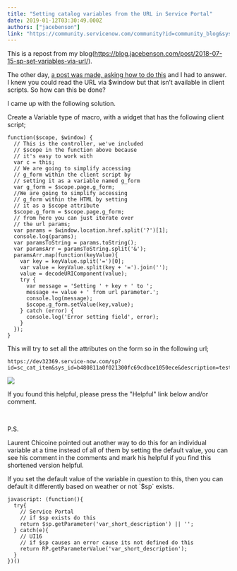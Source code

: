 ```yaml
---
title: "Setting catalog variables from the URL in Service Portal"
date: 2019-01-12T03:30:49.000Z
authors: ["jacebenson"]
link: "https://community.servicenow.com/community?id=community_blog&sys_id=5fdc3377db72e304107d5583ca96198c"
---
```

<p>This is a repost from my blog(<a href="https://blog.jacebenson.com/post/2018-07-15-sp-set-variables-via-url/" rel="nofollow">https://blog.jacebenson.com/post/2018-07-15-sp-set-variables-via-url/</a>).</p>
<p>The other day, <a href="community?id&#61;community_question&amp;sys_id&#61;d1de646cdbc7d74423f4a345ca961916" rel="nofollow">a post was made, asking how to do this</a> and I had to answer. I knew you could read the URL via $window but that isn’t available in client scripts. So how can this be done?</p>
<p>I came up with the following solution.</p>
<p>Create a Variable type of macro, with a widget that has the following client script;</p>
<pre class="language-javascript"><code>function($scope, $window) {
  // This is the controller, we&#39;ve included
  // $scope in the function above because
  // it&#39;s easy to work with
  var c &#61; this;
  // We are going to simplify accessing 
  // g_form within the client script by
  // setting it as a variable named g_form
  var g_form &#61; $scope.page.g_form;
  //We are going to simplify accessing
  // g_form within the HTML by setting
  // it as a $scope attribute
  $scope.g_form &#61; $scope.page.g_form;
  // from here you can just iterate over
  // the url params;
  var params &#61; $window.location.href.split(&#39;?&#39;)[1];
  console.log(params);
  var paramsToString &#61; params.toString();
  var paramsArr &#61; paramsToString.split(&#39;&amp;&#39;);
  paramsArr.map(function(keyValue){
    var key &#61; keyValue.split(&#39;&#61;&#39;)[0];
    var value &#61; keyValue.split(key &#43; &#39;&#61;&#39;).join(&#39;&#39;);
    value &#61; decodeURIComponent(value);
    try {
      var message &#61; &#39;Setting &#39; &#43; key &#43; &#39; to &#39;;
      message &#43;&#61; value &#43; &#39; from url parameter.&#39;;
      console.log(message);
      $scope.g_form.setValue(key,value);
    } catch (error) {
      console.log(&#39;Error setting field&#39;, error);
    }
  });
}</code></pre>
<p>This will try to set all the attributes on the form so in the following url;</p>
<pre class="language-markup"><code>https://dev32369.service-now.com/sp?id&#61;sc_cat_item&amp;sys_id&#61;b480811a0f021300fc69cdbce1050ece&amp;description&#61;test</code></pre>
<p><img src="90acb7f3db72e304107d5583ca9619b2.iix" /></p>
<p>If you found this helpful, please press the &#34;Helpful&#34; link below and/or comment.</p>
<p> </p>
<p>P.S.</p>
<p>Laurent Chicoine pointed out another way to do this for an individual variable at a time instead of all of them by setting the default value, you can see his comment in the comments and mark his helpful if you find this shortened version helpful.</p>
<p>If you set the default value of the variable in question to this, then you can default it differently based on weather or not &#96;$sp&#96; exists.</p>
<pre class="language-javascript"><code>javascript: (function(){
  try{
    // Service Portal
    // if $sp exists do this
    return $sp.getParameter(&#39;var_short_description&#39;) || &#39;&#39;;
  } catch(e){
    // UI16
    // if $sp causes an error cause its not defined do this
    return RP.getParameterValue(&#39;var_short_description&#39;);
  }
})()</code></pre>